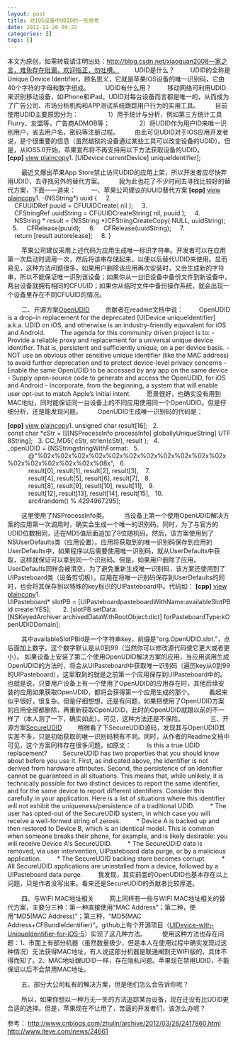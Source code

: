 ```yaml
---
layout: post
title: 对IOS设备中UDID的一些思考
date: 2012-12-26 09:22
categories: []
tags: []
---
```

本文为原创，如需转载请注明出处：http://blog.csdn.net/xiaoguan2008一家之言，难免存在纰漏，欢迎指正，勿吐槽。
        UDID是什么？
        UDID的全称是Unique Device Identifier，顾名思义，它就是苹果IOS设备的唯一识别码，它由40个字符的字母和数字组成。
        UDID有什么用？
        移动网络可利用UDID来识别移动设备，如iPhone和iPad。UDID对每台设备而言都是唯一的，从而成为了广告公司、市场分析机构和APP测试系统跟踪用户行为的实用工具。
        目前使用UDID主要原因分为：
                1）用于统计与分析，例如第三方统计工具Flurry、友盟等，广告商ADMOB等；
                2）将UDID作为用户ID来唯一识别用户，省去用户名，密码等注册过程。
        由此可见UDID对于IOS应用开发者说，是个很重要的信息（虽然越狱的设备通过某些工具可以改变设备的UDID）。但是，从IOS5.0开始，苹果宣布将不再支持用以下方法获取设备的UDID。
**[cpp]** [view
 plain](http://blog.csdn.net/xiaoguan2008/article/details/7457655# "view plain")[copy](http://blog.csdn.net/xiaoguan2008/article/details/7457655# "copy")1. [UIDevice currentDevice] uniqueIdentifier];  

        最近又爆出苹果App Store禁止访问UDID的应用上架，所以开发者应尽快弃用UDID，去寻找另外的替代方案。
 
       我为此也花了不少时间去寻找比较好的替代方案，下面一一道来：
 
       一、苹果公司建议的UUID替代方案
**[cpp]** [view
 plain](http://blog.csdn.net/xiaoguan2008/article/details/7457655# "view plain")[copy](http://blog.csdn.net/xiaoguan2008/article/details/7457655# "copy")1. -(NSString*) uuid {    
2.     CFUUIDRef puuid = CFUUIDCreate( nil );    
3.     CFStringRef uuidString = CFUUIDCreateString( nil, puuid );    
4.     NSString * result = (NSString *)CFStringCreateCopy( NULL, uuidString);    
5.     CFRelease(puuid);    
6.     CFRelease(uuidString);    
7.     return [result autorelease];    
8. }  

        苹果公司建议采用上述代码为应用生成唯一标识字符串。开发者可以在应用第一次启动时调用一次，然后将该串存储起来，以便以后替代UDID来使用。显而易见，这种方法问题很多。如果用户删除该应用再次安装时，又会生成新的字符串，所以不能保证唯一识别该设备；如果你从一台旧设备中备份文件到新设备中，两台设备就拥有相同的CFUUID；如果你从临时文件中备份操作系统，就会出现一个设备里存在不同CFUUID的情况。

 
       二、开源方案[OpenUDID](https://github.com/ylechelle/OpenUDID)
 
       贡献者在readme文档中说：
 
       OpenUDID is a drop-in replacement for the deprecated [UIDevice uniqueIdentifier] a.k.a. UDID on iOS, and otherwise is an industry-friendly equivalent for iOS and Android.
 
       The agenda for this community driven project is to: - Provide a reliable proxy and replacement for a universal unique device identifier. That is, persistent and sufficiently unique, on a per device basis. - NOT use an obvious other sensitive unique identifier
 (like the MAC address) to avoid further deprecation and to protect device-level privacy concerns - Enable the same OpenUDID to be accessed by any app on the same device - Supply open-source code to generate and access the OpenUDID, for iOS and Android - Incorporate,
 from the beginning, a system that will enable user opt-out to match Apple’s initial intent.
 
       愿景很好，也确实没有用到MAC地址，同时能保证同一台设备上的不同应用使用同一个OpenUDID。但是仔细分析，还是能发现问题。
        OpenUDID生成唯一识别码的代码是：

**[cpp]** [view
 plain](http://blog.csdn.net/xiaoguan2008/article/details/7457655# "view plain")[copy](http://blog.csdn.net/xiaoguan2008/article/details/7457655# "copy")1. unsigned char result[16];  
2. const char *cStr = [[[NSProcessInfo processInfo] globallyUniqueString] UTF8String];  
3. CC_MD5( cStr, strlen(cStr), result );  
4. _openUDID = [NSStringstringWithFormat:  
5.             @"%02x%02x%02x%02x%02x%02x%02x%02x%02x%02x%02x%02x%02x%02x%02x%02x%08x",  
6.             result[0], result[1], result[2], result[3],   
7.             result[4], result[5], result[6], result[7],  
8.             result[8], result[9], result[10], result[11],  
9.             result[12], result[13], result[14], result[15],  
10.             arc4random() % 4294967295];  

        这里使用了NSProcessInfo类。
        当设备上第一个使用OpenUDID解决方案的应用第一次调用时，确实会生成一个唯一的识别码。同时，为了与官方的UDID位数相同，还在MD5值后面追加了8位随机码。然后，该方案使用到了NSUserDefaults类（应用设置）。应用将获取到的唯一识别码保存到应用的UserDefaults中，如果程序以后需要使用唯一识别码，就从UserDefaults中获取，这样就保证可以拿到同一个识别码。但是，如果用户删除了应用，UserDefaults同样会被清空，为了避免重新生成唯一识别码，该方案还使用到了UIPasteboard类（设备剪切板）。应用在将唯一识别码保存到UserDefaults的同时，也会将其保存到以特殊的key标识的UIPasteboard中。代码如：
**[cpp]** [view
 plain](http://blog.csdn.net/xiaoguan2008/article/details/7457655# "view plain")[copy](http://blog.csdn.net/xiaoguan2008/article/details/7457655# "copy")1. UIPasteboard* slotPB = [UIPasteboardpasteboardWithName:availableSlotPBid create:YES];      
2. [slotPB setData:[NSKeyedArchiver archivedDataWithRootObject:dict] forPasteboardType:kOpenUDIDDomain];  

        其中availableSlotPBid是一个字符串key，前缀是“org.OpenUDID.slot.”，点后面加上数字。这个数字默认是从0到99（当然你可以修改源代码使它更大或者更小）。
如果设备上安装了第二个使用OpenUDID解决方案的应用，当应用调用生成OpenUDID的方法时，将会从UIPasteboard中获取唯一识别码（遍历key从0到99的UIPasteboard），这里取到的就是之前第一个应用保存到UIPasteboard中的。也就是说，只要用户设备上有一个使用了OpenUDID的应用存在时，其他后续安装的应用如果获取OpenUDID，都将会获得第一个应用生成的那个。
        看起来似乎很好，很复杂。但是仔细想想，还是有问题，如果把使用了OpenUDID方案的应用全部都删除，再重新获取OpenUDID，此时的OpenUDID就跟以前的不一样了（本人测了一下，确实如此）。可见，这种方法还是不保险。
     
        三、开源方案[SecureUDID](https://github.com/crashlytics/secureudid)
        稍微看了下SecureUDID源码，发现其与OpenUDID其实差不多，只是初始获取的唯一识别码稍有不同。同时，从作者的Readme文档中可见，这个方案同样存在很多问题。如原文：
        Is this a true UDID replacement?
        SecureUDID has two properties that you should know about before you use it. First, as indicated above, the identifier is not derived from hardware attributes. Second, the persistence of an identifier cannot be guaranteed in all situations. This means
 that, while unlikely, it is technically possible for two distinct devices to report the same identifier, and for the same device to report different identifiers. Consider this carefully in your application. Here is a list of situations where this identifier
 will not exhibit the uniqueness/persistence of a traditional UDID.
        * The user has opted-out of the SecureUDID system, in which case you will receive a well-formed string of zeroes.
        * Device A is backed up and then restored to Device B, which is an identical model. This is common when someone breaks their phone, for example, and is likely desirable: you will receive Device A's SecureUDID.
        * The SecureUDID data is removed, via user intervention, UIPasteboard data purge, or by a malicious application.
        * The SecureUDID backing store becomes corrupt.
        * All SecureUDID applications are uninstalled from a device, followed by a UIPasteboard data purge.
        我发现，其实前面的OpenUDID也基本存在以上问题，只是作者没写出来。看来还是SecureUDID的贡献者比较厚道。

        四、与WIFI MAC地址相关
        网上同样有一些与WIFI MAC地址相关的替代方案，主要分三种：第一种直接使用“MAC Address”；第二种，使用“MD5(MAC Address)”；第三种，“MD5(MAC Address+CFBundleIdentifier)”。github上有个开源项目（[UIDevice-with-UniqueIdentifier-for-iOS-5](https://github.com/gekitz/UIDevice-with-UniqueIdentifier-for-iOS-5)）实现了这几种方法。
        使用这种方法也存在问题：1、市面上有部分机器（虽然数量极少，但是本人在使用过程中确实发现过这种情况）无法获得MAC地址，有人说这部分机器是联通阉割无WIFI版的，具体不得而知了。2、MAC地址跟UDID一样，存在隐私问题。苹果现在禁用UDID，不能保证以后不会禁用MAC地址。

        五、部分大公司私有的解决方案，但是他们怎么会告诉你呢？

        所以，如果你想以一种万无一失的方法追踪某台设备，现在还没有比UDID更合适的选择。但是，苹果现在不让用了，苦逼的开发者们，该怎么办呢？

参考：
http://www.cnblogs.com/zhulin/archive/2012/03/26/2417860.html
http://www.iteye.com/news/24661
